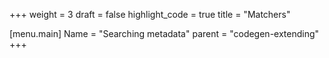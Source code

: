 +++
weight = 3
draft = false
highlight_code = true
title = "Matchers"

[menu.main]
  Name = "Searching metadata"
  parent = "codegen-extending"
+++

